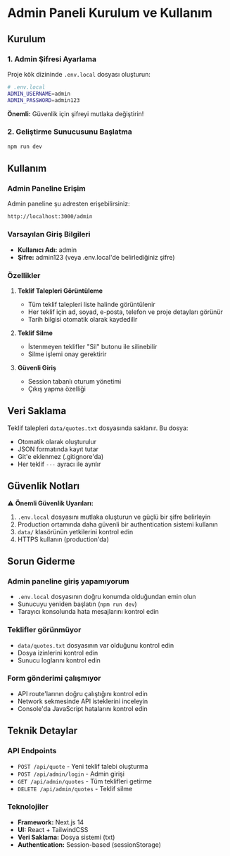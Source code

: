 # Admin Paneli Kurulum ve Kullanım

## Kurulum

### 1. Admin Şifresi Ayarlama

Proje kök dizininde `.env.local` dosyası oluşturun:

```bash
# .env.local
ADMIN_USERNAME=admin
ADMIN_PASSWORD=admin123
```

**Önemli:** Güvenlik için şifreyi mutlaka değiştirin!

### 2. Geliştirme Sunucusunu Başlatma

```bash
npm run dev
```

## Kullanım

### Admin Paneline Erişim

Admin paneline şu adresten erişebilirsiniz:
```
http://localhost:3000/admin
```

### Varsayılan Giriş Bilgileri

- **Kullanıcı Adı:** admin
- **Şifre:** admin123 (veya .env.local'de belirlediğiniz şifre)

### Özellikler

1. **Teklif Talepleri Görüntüleme**
   - Tüm teklif talepleri liste halinde görüntülenir
   - Her teklif için ad, soyad, e-posta, telefon ve proje detayları görünür
   - Tarih bilgisi otomatik olarak kaydedilir

2. **Teklif Silme**
   - İstenmeyen teklifler "Sil" butonu ile silinebilir
   - Silme işlemi onay gerektirir

3. **Güvenli Giriş**
   - Session tabanlı oturum yönetimi
   - Çıkış yapma özelliği

## Veri Saklama

Teklif talepleri `data/quotes.txt` dosyasında saklanır. Bu dosya:
- Otomatik olarak oluşturulur
- JSON formatında kayıt tutar
- Git'e eklenmez (.gitignore'da)
- Her teklif `---` ayracı ile ayrılır

## Güvenlik Notları

⚠️ **Önemli Güvenlik Uyarıları:**

1. `.env.local` dosyasını mutlaka oluşturun ve güçlü bir şifre belirleyin
2. Production ortamında daha güvenli bir authentication sistemi kullanın
3. `data/` klasörünün yetkilerini kontrol edin
4. HTTPS kullanın (production'da)

## Sorun Giderme

### Admin paneline giriş yapamıyorum
- `.env.local` dosyasının doğru konumda olduğundan emin olun
- Sunucuyu yeniden başlatın (`npm run dev`)
- Tarayıcı konsolunda hata mesajlarını kontrol edin

### Teklifler görünmüyor
- `data/quotes.txt` dosyasının var olduğunu kontrol edin
- Dosya izinlerini kontrol edin
- Sunucu loglarını kontrol edin

### Form gönderimi çalışmıyor
- API route'larının doğru çalıştığını kontrol edin
- Network sekmesinde API isteklerini inceleyin
- Console'da JavaScript hatalarını kontrol edin

## Teknik Detaylar

### API Endpoints

- `POST /api/quote` - Yeni teklif talebi oluşturma
- `POST /api/admin/login` - Admin girişi
- `GET /api/admin/quotes` - Tüm teklifleri getirme
- `DELETE /api/admin/quotes` - Teklif silme

### Teknolojiler

- **Framework:** Next.js 14
- **UI:** React + TailwindCSS
- **Veri Saklama:** Dosya sistemi (txt)
- **Authentication:** Session-based (sessionStorage)
